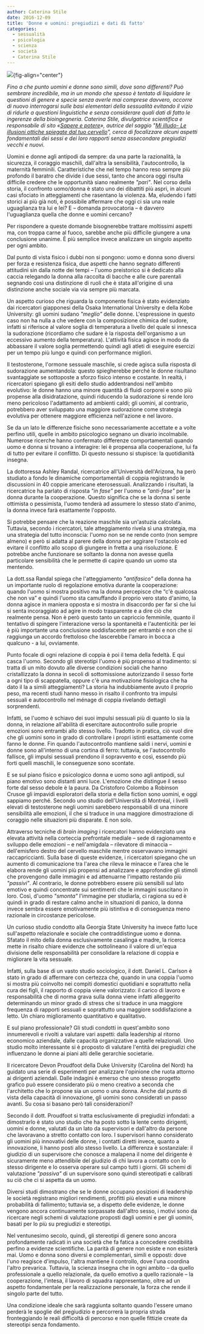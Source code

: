 ```yaml
---
author: Caterina Stile
date: 2016-12-09
title: 'Donne e uomini: pregiudizi e dati di fatto'
categories:
  - sessualità
  - psicologia
  - scienza
  - società
  - Caterina Stile
---
```


![](images/man-161247_1280.png){fig-align="center"}

*Fino a che punto uomini e donne sono simili, dove sono differenti? Può sembrare incredibile, ma in un mondo che spesso è tentato di liquidare le questioni di genere e specie senza averle mai comprese davvero, occorre di nuovo interrogarsi sulle basi elementari della sessualità evitando il vizio di ridurle a questioni linguistiche e senza considerare quali dati di fatto le ingerenze della bioingegneria. Caterina Stile, divulgatrice scientifica e responsabile di sito «[Sapere e potere](http://www.saperepotere.it)», autrice del saggio "[Mi illudo- Le illusioni ottiche spiegate dal tuo cervello](http://www.saperepotere.it/ebook.html)", cerca di focalizzare alcuni aspetti fondamentali dei sessi e dei loro rapporti senza assecondare pregiudizi vecchi e nuovi.*

Uomini e donne agli antipodi da sempre: da una parte la razionalità, la sicurezza, il coraggio maschili, dall'altra la sensibilità, l'autocontrollo, la maternità femminili. Caratteristiche che nel tempo hanno reso sempre più profondo il baratro che divide i due sessi, tanto che ancora oggi risulta difficile credere che le opportunità siano realmente *"pari"*. Nel corso della storia, il confronto uomo/donna è stato uno dei dibattiti più aspri, in alcuni casi sfociato in atteggiamenti che rasentano la violenza. Ma, eludendo i fatti storici ai più già noti, è possibile affermare che oggi ci sia una reale uguaglianza tra lui e lei? E – domanda provocatoria – è davvero l'uguaglianza quella che donne e uomini cercano?

Per rispondere a queste domande bisognerebbe trattare moltissimi aspetti ma, con troppa carne al fuoco, sarebbe anche più difficile giungere a una conclusione unanime. È più semplice invece analizzare un singolo aspetto per ogni ambito.

Dal punto di vista fisico i dubbi non si pongono: uomo e donna sono diversi per forza e resistenza fisica, due aspetti che hanno segnato differenti attitudini sin dalla notte dei tempi – l'uomo preistorico si è dedicato alla caccia relegando la donna alla raccolta di bacche e alle cure parentali segnando così una distinzione di ruoli che è stata all'origine di una distinzione anche sociale via via sempre più marcata.

Un aspetto curioso che riguarda la componente fisica è stato evidenziato dai ricercatori giapponesi della Osaka International University e della Kobe University: gli uomini sudano *"meglio"* delle donne. L'espressione in questo caso non ha nulla a che vedere con la composizione chimica del sudore, infatti si riferisce al valore soglia di temperatura a livello del quale si innesca la sudorazione (ricordiamo che sudare è la risposta dell'organismo a un eccessivo aumento della temperatura). L'attività fisica agisce in modo da abbassare il valore soglia permettendo quindi agli atleti di eseguire esercizi per un tempo più lungo e quindi con performance migliori.

Il testosterone, l'ormone sessuale maschile, si crede agisca sulla risposta di sudorazione aumentandola: questo spiegherebbe perché le donne risultano svantaggiate se sottoposte a sforzo fisico intenso e costante. In realtà, i ricercatori spiegano gli esiti dello studio addentrandosi nell'ambito evolutivo: le donne hanno una minore quantità di fluidi corporei e sono più propense alla disidratazione, quindi riducendo la sudorazione si rende loro meno pericoloso l'adattamento ad ambienti caldi; gli uomini, al contrario, potrebbero aver sviluppato una maggiore sudorazione come strategia evolutiva per ottenere maggiore efficienza nell'azione e nel lavoro.

Se da un lato le differenze fisiche sono necessariamente accettate e a volte perfino utili, quelle in ambito psicologico segnano un divario incolmabile. Numerose ricerche hanno confermato differenze comportamentali quando uomo e donna si trovano a interagire: lei è propensa alla cooperazione, lui fa di tutto per evitare il conflitto. Di questo nessuno si stupisce: la quotidianità insegna.

La dottoressa Ashley Randal, ricercatrice all'Università dell'Arizona, ha però studiato a fondo le dinamiche comportamentali di coppia registrando le discussioni in 40 coppie americane eterosessuali. Analizzando i risultati, la ricercatrice ha parlato di risposta *"in fase"* per l'uomo e *"anti-fase"* per la donna durante la cooperazione. Questo significa che se la donna si sente ottimista o pessimista, l'uomo tenderà ad assumere lo stesso stato d'animo, la donna invece farà esattamente l'opposto.

Si potrebbe pensare che la reazione maschile sia un'astuzia calcolata. Tuttavia, secondo i ricercatori, tale atteggiamento rivela sì una strategia, ma una strategia del tutto inconscia: l'uomo non se ne rende conto (non sempre almeno) e però si adatta al parere della donna per aggirare l'ostacolo ed evitare il conflitto allo scopo di giungere in fretta a una risoluzione. E potrebbe anche funzionare se soltanto la donna non avesse quella particolare sensibilità che le permette di capire quando un uomo sta mentendo.

La dott.ssa Randal spiega che l'atteggiamento *"antifasico"* della donna ha un importante ruolo di regolazione emotiva durante la cooperazione: quando l'uomo si mostra positivo ma la donna percepisce che “c'è qualcosa che non va” e quindi l'uomo sta camuffando il proprio vero stato d'animo, la donna agisce in maniera opposta e si mostra in disaccordo per far sì che lui si senta incoraggiato ad agire in modo trasparente e a dire ciò che realmente pensa. Non è però questo tanto un capriccio femminile, quanto il tentativo di spingere l'interazione verso la spontaneità e l'autenticità: per lei è più importante una conclusione soddisfacente per entrambi e non che si raggiunga un accordo frettoloso che lascerebbe l'amaro in bocca a qualcuno - a lui, ovviamente.

Punto focale di ogni relazione di coppia è poi il tema della fedeltà. E qui casca l'uomo. Secondo gli stereotipi l'uomo è più propenso al tradimento: si tratta di un mito dovuto alle diverse condizioni sociali che hanno cristallizzato la donna in secoli di sottomissione autorizzando il sesso forte a ogni tipo di scappatella, oppure c'è una motivazione fisiologica che ha dato il la a simili atteggiamenti? La storia ha indubbiamente avuto il proprio peso, ma recenti studi hanno messo in risalto il confronto tra impulsi sessuali e autocontrollo nel ménage di coppia rivelando dettagli sorprendenti.

Infatti, se l'uomo è schiavo dei suoi impulsi sessuali più di quanto lo sia la donna, in relazione all'abilità di esercitare autocontrollo sulle proprie emozioni sono entrambi allo stesso livello. Tradotto in pratica, ciò vuol dire che gli uomini sono in grado di controllare i propri istinti esattamente come fanno le donne. Fin quando l'autocontrollo mantiene saldi i nervi, uomini e donne sono all'interno di una cortina di ferro: tuttavia, se l'autocontrollo fallisce, gli impulsi sessuali prendono il sopravvento e così, essendo più forti quelli maschili, le conseguenze sono scontate.

E se sul piano fisico e psicologico donna e uomo sono agli antipodi, sul piano emotivo sono distanti anni luce. L'emozione che distingue il sesso forte dal sesso debole è la paura. Da Cristoforo Colombo a Robinson Crusoe gli impavidi esploratori della storia e della fiction sono uomini, e oggi sappiamo perché. Secondo uno studio dell'Università di Montréal, i livelli elevati di testosterone negli uomini sarebbero responsabili di una minore sensibilità alle emozioni, il che si traduce in una maggiore dimostrazione di coraggio nelle situazioni più disparate. E non solo.

Attraverso tecniche di *brain imaging* i ricercatori hanno evidenziato una elevata attività nella corteccia prefrontale mediale – sede di ragionamento e sviluppo delle emozioni – e nell'amigdala – rilevatore di minaccia – dell'emisfero destro del cervello maschile mentre osservavano immagini raccapriccianti. Sulla base di queste evidenze, i ricercatori spiegano che un aumento di comunicazione tra l'area che rileva le minacce e l'area che le elabora rende gli uomini più propensi ad analizzare e approfondire gli stimoli che provengono dalle immagini e ad attenuarne l'impatto restando più *"passivi"*. Al contrario, le donne potrebbero essere più sensibili sul lato emotivo e quindi concentrate sui sentimenti che le immagini suscitano in loro. Così, d'uomo *"smonta"* l'immagine per studiarla, ci ragiona su ed è quindi in grado di restare calmo anche in situazioni di panico, la donna invece sembra essere emotivamente più istintiva e di conseguenza meno razionale in circostanze pericolose.

Un curioso studio condotto alla Georgia State University ha invece fatto luce sull'aspetto relazionale e sociale che contraddistingue uomo e donna. Sfatato il mito della donna esclusivamente casalinga e madre, la ricerca mette in risalto chiare evidenze che sottolineano il valore di un'equa divisione delle responsabilità per consolidare la relazione di coppia e migliorare la vita sessuale.

Infatti, sulla base di un vasto studio sociologico, il dott. Daniel L. Carlson è stato in grado di affermare con certezza che, quando in una coppia l'uomo si mostra più coinvolto nei compiti domestici quotidiani e soprattutto nella cura dei figli, il rapporto di coppia viene valorizzato: il carico di lavoro e responsabilità che di norma grava sulla donna viene infatti alleggerito determinando un minor grado di stress che si traduce in una maggiore frequenza di rapporti sessuali e soprattutto una maggiore soddisfazione a letto. Un chiaro miglioramento quantitativo e qualitativo.

E sul piano professionale? Gli studi condotti in quest'ambito sono innumerevoli e rivolti a valutare vari aspetti: dalla leadership al ritorno economico aziendale, dalle capacità organizzative a quelle relazionali. Uno studio molto interessante si è proposto di valutare l'entità dei pregiudizi che influenzano le donne ai piani alti delle gerarchie societarie.

Il ricercatore Devon Proudfoot della Duke University (Carolina del Nord) ha guidato una serie di esperimenti per analizzare l'opinione che ruota attorno ai dirigenti aziendali. Dalle indagini è emerso che uno stesso progetto grafico può essere considerato più o meno creativo a seconda che l'architetto che lo propone sia un uomo o una donna. Anche dal punto di vista della capacità di innovazione, gli uomini sono considerati un passo avanti. Su cosa si basano però tali considerazioni?

Secondo il dott. Proudfoot si tratta esclusivamente di pregiudizi infondati: a dimostrarlo è stato uno studio che ha posto sotto la lente cento dirigenti, uomini e donne, valutati da un lato da supervisori e dall'altro da persone che lavoravano a stretto contatto con loro. I supervisori hanno considerato gli uomini più innovativi delle donne, i contatti diretti invece, quanto a innovazione, li hanno posti allo stesso livello. La differenza è sostanziale: il giudizio di un supervisore che conosce a malapena il nome del dirigente è sicuramente meno attendibile del giudizio di chi lavora a contatto con lo stesso dirigente e lo osserva operare sul campo tutti i giorni. Gli schemi di valutazione *"passiva"* di un supervisore sono quindi stereotipati e calibrati su ciò che ci si aspetta da un uomo.

Diversi studi dimostrano che se le donne occupano posizioni di leadership le società registrano migliori rendimenti, profitti più elevati e una minore probabilità di fallimento; tuttavia se, a dispetto delle evidenze, le donne vengono ancora continuamente sorpassate dall'altro sesso, i motivi sono da ricercare negli schemi di valutazione proposti dagli uomini e per gli uomini, basati per lo più su pregiudizi e stereotipi.

Nel ventunesimo secolo, quindi, gli stereotipi di genere sono ancora profondamente radicati in una società che fa fatica a concedere credibilità perfino a evidenze scientifiche. La parità di genere non esiste e non esisterà mai. Uomo e donna sono diversi e complementari, simili e opposti: dove l'uno reagisce d'impulso, l'altra mantiene il controllo, dove l'una coordina l'altro prevarica. Tuttavia, la scienza insegna che in ogni ambito – da quello professionale a quello relazionale, da quello emotivo a quello razionale – la cooperazione, l'intesa, il lavoro di squadra rappresentano, oltre ad un aspetto fondamentale per la realizzazione personale, la forza che rende il singolo parte del tutto.

Una condizione ideale che sarà raggiunta soltanto quando l'essere umano perderà le spoglie del pregiudizio e percorrerà la propria strada fronteggiando le reali difficoltà di percorso e non quelle fittizie create da stereotipi senza fondamento.
